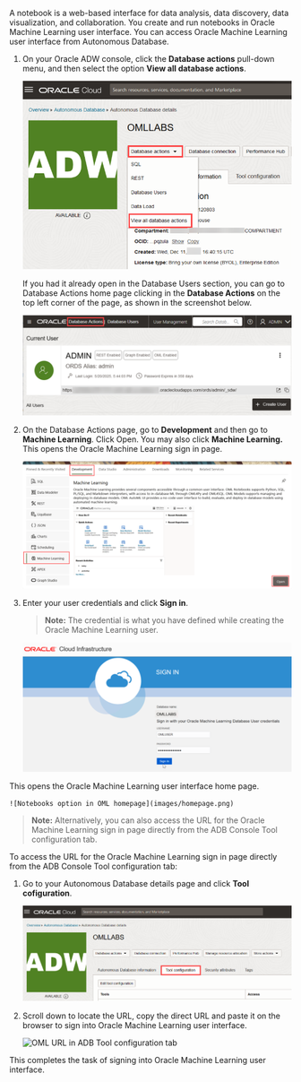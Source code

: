 <!--
    {
        "name":"Sign into Oracle Machine Learning UI",
        "description":"Steps to sign into Oracle Machine Learning UI"
    }
-->

A notebook is a web-based interface for data analysis, data discovery, data visualization, and collaboration. You create and run notebooks in Oracle Machine Learning user interface. You can access Oracle Machine Learning user interface from Autonomous Database.

1. On your Oracle ADW console, click the **Database actions** pull-down menu, and then select the option **View all database actions**.

	![Database Actions in ADW](images/dbactions-view-all-dbusers.png)

	 If you had it already open in the Database Users section, you can go to Database Actions home page clicking in the **Database Actions** on the top left corner of the page, as shown in the screenshot below.

	![Database Actions](images/db-users-db-actions.png)

2. On the Database Actions page, go to **Development** and then go to **Machine Learning**. Click Open. You may also click **Machine Learning.** This opens the Oracle Machine Learning sign in page.

	 ![Oracle Machine Learning Notebooks in ADW](images/adb-dev-oml.png)

3. Enter your user credentials and click **Sign in**.

	> **Note:** The credential is what you have defined while creating the Oracle Machine Learning user.

	![Oracle Machine Learning Notebooks Sign in page](images/omluser-signin.png)

  This opens the Oracle Machine Learning user interface home page.

	![Notebooks option in OML homepage](images/homepage.png)

>**Note:**  Alternatively, you can also access the URL for the Oracle Machine Learning sign in page directly from the ADB Console Tool configuration tab. 

To access the URL for the Oracle Machine Learning sign in page directly from the ADB Console Tool configuration tab:

1. Go to your Autonomous Database details page and click **Tool cofiguration**. 

	![ADB console Tool configuration tab](images/adb-console-tool.png)

2. Scroll down to locate the URL, copy the direct URL and paste it on the browser to sign into Oracle Machine Learning user interface.

	![OML URL in ADB Tool configuration tab](images/oml-ui-tool-adb-console.png)

This completes the task of signing into Oracle Machine Learning user interface.

